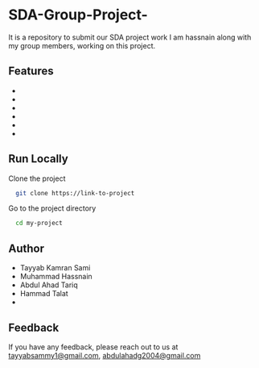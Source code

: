 # SDA-Group-Project-
It is a repository to submit our SDA project work 
I am hassnain along with my group members, working on this project.
## Features

- 
- 
- 
- 
- 
- 


## Run Locally

Clone the project

```bash
  git clone https://link-to-project
```

Go to the project directory

```bash
  cd my-project

```

## Author

- Tayyab Kamran Sami 
-  Muhammad Hassnain
-  Abdul Ahad Tariq
- Hammad Talat
-

## Feedback

If you have any feedback, please reach out to us at tayyabsammy1@gmail.com, abdulahadg2004@gmail.com
